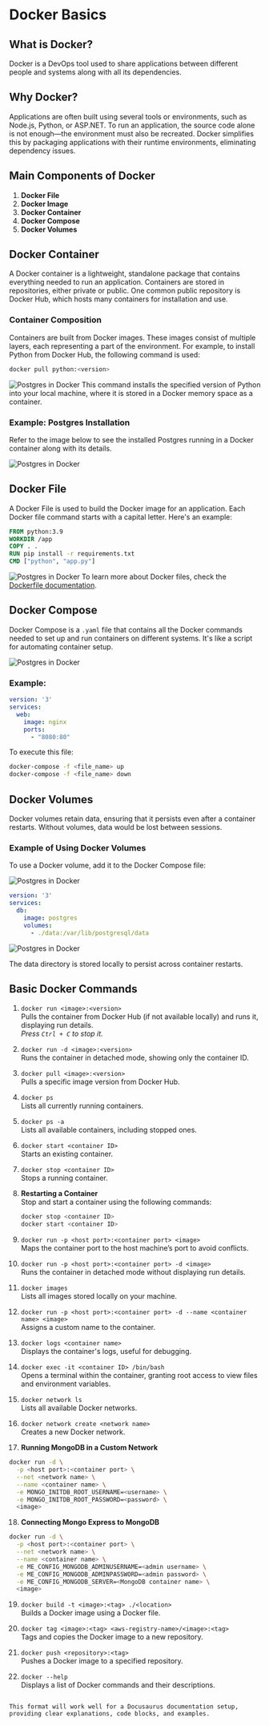 
# Docker Basics

## What is Docker?
Docker is a DevOps tool used to share applications between different people and systems along with all its dependencies. 

## Why Docker?
Applications are often built using several tools or environments, such as Node.js, Python, or ASP.NET. To run an application, the source code alone is not enough—the environment must also be recreated. Docker simplifies this by packaging applications with their runtime environments, eliminating dependency issues.

## Main Components of Docker
1. **Docker File**
2. **Docker Image**
3. **Docker Container**
4. **Docker Compose**
5. **Docker Volumes**

## Docker Container
A Docker container is a lightweight, standalone package that contains everything needed to run an application. Containers are stored in repositories, either private or public. One common public repository is Docker Hub, which hosts many containers for installation and use.

### Container Composition
Containers are built from Docker images. These images consist of multiple layers, each representing a part of the environment. For example, to install Python from Docker Hub, the following command is used:

```bash
docker pull python:<version>
```
![Postgres in Docker](./img/image1.png)
This command installs the specified version of Python into your local machine, where it is stored in a Docker memory space as a container.

### Example: Postgres Installation

Refer to the image below to see the installed Postgres running in a Docker container along with its details.

![Postgres in Docker](./img/image2.png)

## Docker File
A Docker File is used to build the Docker image for an application. Each Docker file command starts with a capital letter. Here's an example:

```Dockerfile
FROM python:3.9
WORKDIR /app
COPY . .
RUN pip install -r requirements.txt
CMD ["python", "app.py"]
```
![Postgres in Docker](./img/image3.png)
To learn more about Docker files, check the [Dockerfile documentation](https://docs.docker.com/engine/reference/builder/).

## Docker Compose
Docker Compose is a `.yaml` file that contains all the Docker commands needed to set up and run containers on different systems. It's like a script for automating container setup.

![Postgres in Docker](./img/image4.png)

### Example:

```yaml
version: '3'
services:
  web:
    image: nginx
    ports:
      - "8080:80"
```

To execute this file:

```bash
docker-compose -f <file_name> up
docker-compose -f <file_name> down
```

## Docker Volumes
Docker volumes retain data, ensuring that it persists even after a container restarts. Without volumes, data would be lost between sessions.

### Example of Using Docker Volumes
To use a Docker volume, add it to the Docker Compose file:

![Postgres in Docker](./img/image5.png)

```yaml
version: '3'
services:
  db:
    image: postgres
    volumes:
      - ./data:/var/lib/postgresql/data
```

![Postgres in Docker](./img/image6.png)

The data directory is stored locally to persist across container restarts.

## Basic Docker Commands

1. `docker run <image>:<version>`  
   Pulls the container from Docker Hub (if not available locally) and runs it, displaying run details.  
   *Press `Ctrl + C` to stop it.*
   
2. `docker run -d <image>:<version>`  
   Runs the container in detached mode, showing only the container ID.

3. `docker pull <image>:<version>`  
   Pulls a specific image version from Docker Hub.

4. `docker ps`  
   Lists all currently running containers.

5. `docker ps -a`  
   Lists all available containers, including stopped ones.

6. `docker start <container ID>`  
   Starts an existing container.

7. `docker stop <container ID>`  
   Stops a running container.

8. **Restarting a Container**  
   Stop and start a container using the following commands:
   ```bash
   docker stop <container ID>
   docker start <container ID>
   ```

9. `docker run -p <host port>:<container port> <image>`  
   Maps the container port to the host machine’s port to avoid conflicts.

10. `docker run -p <host port>:<container port> -d <image>`  
    Runs the container in detached mode without displaying run details.

11. `docker images`  
    Lists all images stored locally on your machine.

12. `docker run -p <host port>:<container port> -d --name <container name> <image>`  
    Assigns a custom name to the container.

13. `docker logs <container name>`  
    Displays the container's logs, useful for debugging.

14. `docker exec -it <container ID> /bin/bash`  
    Opens a terminal within the container, granting root access to view files and environment variables.

15. `docker network ls`  
    Lists all available Docker networks.

16. `docker network create <network name>`  
    Creates a new Docker network.

17. **Running MongoDB in a Custom Network**

```bash
docker run -d \
  -p <host port>:<container port> \
  --net <network name> \
  --name <container name> \
  -e MONGO_INITDB_ROOT_USERNAME=<username> \
  -e MONGO_INITDB_ROOT_PASSWORD=<password> \
  <image>
```

18. **Connecting Mongo Express to MongoDB**

```bash
docker run -d \
  -p <host port>:<container port> \
  --net <network name> \
  --name <container name> \
  -e ME_CONFIG_MONGODB_ADMINUSERNAME=<admin username> \
  -e ME_CONFIG_MONGODB_ADMINPASSWORD=<admin password> \
  -e ME_CONFIG_MONGODB_SERVER=<MongoDB container name> \
  <image>
```

19. `docker build -t <image>:<tag> ./<location>`  
    Builds a Docker image using a Docker file.

20. `docker tag <image>:<tag> <aws-registry-name>/<image>:<tag>`  
    Tags and copies the Docker image to a new repository.

21. `docker push <repository>:<tag>`  
    Pushes a Docker image to a specified repository.

22. `docker --help`  
    Displays a list of Docker commands and their descriptions.
```

This format will work well for a Docusaurus documentation setup, providing clear explanations, code blocks, and examples.